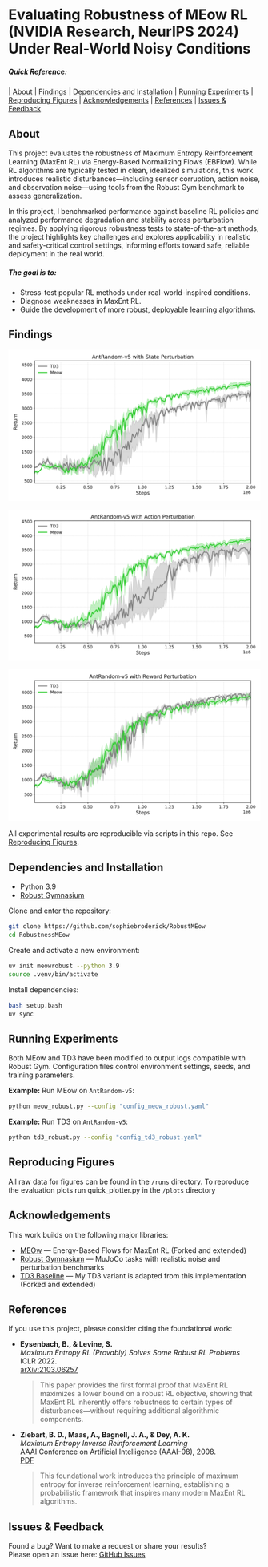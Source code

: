 # Evaluating Robustness of MEow RL (NVIDIA Research, NeurIPS 2024) Under Real-World Noisy Conditions

##### Quick Reference:
| [About](#about)
| [Findings](#findings)
| [Dependencies and Installation](#dependencies-and-installation)
| [Running Experiments](#running-experiments)
| [Reproducing Figures](#reproducing-figures)
| [Acknowledgements](#acknowledgements)
| [References](#references)
| [Issues & Feedback](#issues--feedback)

## About

This project evaluates the robustness of Maximum Entropy Reinforcement Learning (MaxEnt RL) via Energy-Based Normalizing Flows (EBFlow). While RL algorithms are typically tested in clean, idealized simulations, this work introduces realistic disturbances—including sensor corruption, action noise, and observation noise—using tools from the Robust Gym benchmark to assess generalization. 

In this project, I benchmarked performance against baseline RL policies and analyzed performance degradation and stability across perturbation regimes. By applying rigorous robustness tests to state-of-the-art methods, the project highlights key challenges and explores applicability in realistic and safety-critical control settings, informing efforts toward safe, reliable deployment in the real world.

##### The goal is to:
- Stress-test popular RL methods under real-world-inspired conditions.
- Diagnose weaknesses in MaxEnt RL.
- Guide the development of more robust, deployable learning algorithms.

## Findings

![Disruptions to the state](./plots/AntRandomState.svg)

![Disruptions to the action](./plots/AntRandomAction.svg)

![Disruptions to the reward](./plots/AntRandomReward.svg)

All experimental results are reproducible via scripts in this repo. See [Reproducing Figures](#reproducing-figures).

## Dependencies and Installation

- Python 3.9
- [Robust Gymnasium](https://github.com/SafeRL-Lab/Robust-Gymnasium)

Clone and enter the repository:
```bash
git clone https://github.com/sophiebroderick/RobustMEow
cd RobustnessMEow
```

Create and activate a new environment:
```bash
uv init meowrobust --python 3.9
source .venv/bin/activate
```

Install dependencies:
```bash
bash setup.bash
uv sync
```

## Running Experiments

Both MEow and TD3 have been modified to output logs compatible with Robust Gym. Configuration files control environment settings, seeds, and training parameters.

**Example:** Run MEow on `AntRandom-v5`:
```bash
python meow_robust.py --config "config_meow_robust.yaml"
```

**Example:** Run TD3 on `AntRandom-v5`:
```bash
python td3_robust.py --config "config_td3_robust.yaml"
```

## Reproducing Figures

All raw data for figures can be found in the `/runs` directory.
To reproduce the evaluation plots run quick_plotter.py in the `/plots` directory

## Acknowledgements

This work builds on the following major libraries:

- [MEOw](https://github.com/ChienFeng-hub/meow) — Energy-Based Flows for MaxEnt RL (Forked and extended)
- [Robust Gymnasium](https://github.com/SafeRL-Lab/Robust-Gymnasium) — MuJoCo tasks with realistic noise and perturbation benchmarks
- [TD3 Baseline](https://github.com/vwxyzjn/cleanrl) — My TD3 variant is adapted from this implementation (Forked and extended)

## References

If you use this project, please consider citing the foundational work:

- **Eysenbach, B., & Levine, S.**  
  _Maximum Entropy RL (Provably) Solves Some Robust RL Problems_  
  ICLR 2022.  
  [arXiv:2103.06257](https://arxiv.org/abs/2103.06257)

  > This paper provides the first formal proof that MaxEnt RL maximizes a lower bound on a robust RL objective, showing that MaxEnt RL inherently offers robustness to certain types of disturbances—without requiring additional algorithmic components.

- **Ziebart, B. D., Maas, A., Bagnell, J. A., & Dey, A. K.**  
  _Maximum Entropy Inverse Reinforcement Learning_  
  AAAI Conference on Artificial Intelligence (AAAI-08), 2008.  
  [PDF](https://cdn.aaai.org/AAAI/2008/AAAI08-227.pdf)

  > This foundational work introduces the principle of maximum entropy for inverse reinforcement learning, establishing a probabilistic framework that inspires many modern MaxEnt RL algorithms.

## Issues & Feedback

Found a bug? Want to make a request or share your results?  
Please open an issue here: [GitHub Issues](https://github.com/SophieBroderick/RobustnessMEow/issues)
